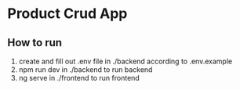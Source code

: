 # Product Crud App


## How to run

1. create and fill out .env file in ./backend according to .env.example
2. npm run dev in ./backend to run backend
3. ng serve in ./frontend to run frontend



